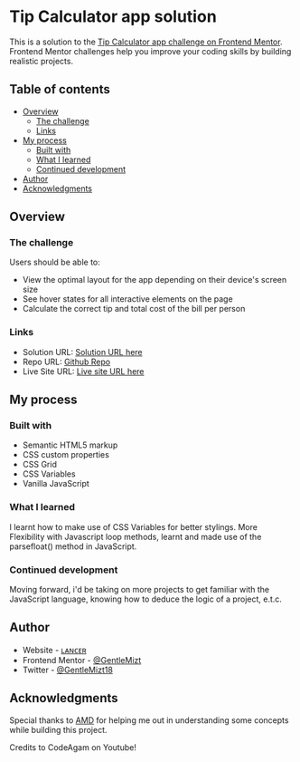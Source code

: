 # Tip Calculator app solution

This is a solution to the [Tip Calculator app challenge on Frontend Mentor](https://www.frontendmentor.io/challenges/tip-calculator-app-ugJNGbJUX). Frontend Mentor challenges help you improve your coding skills by building realistic projects. 

## Table of contents

- [Overview](#overview)
  - [The challenge](#the-challenge)
  - [Links](#links)
- [My process](#my-process)
  - [Built with](#built-with)
  - [What I learned](#what-i-learned)
  - [Continued development](#continued-development)
- [Author](#author)
- [Acknowledgments](#acknowledgments)


## Overview

### The challenge

Users should be able to:

- View the optimal layout for the app depending on their device's screen size
- See hover states for all interactive elements on the page
- Calculate the correct tip and total cost of the bill per person


### Links

- Solution URL: [Solution URL here](https://www.frontendmentor.io/solutions/tip-calculator-app-XKLbCTlMhF)
- Repo URL: [Github Repo](https://github.com/GentleMizt/Front-End-Tip-Calculator)
- Live Site URL: [Live site URL here](https://gorgeous-paletas-86336e.netlify.app)


## My process

### Built with

- Semantic HTML5 markup
- CSS custom properties
- CSS Grid
- CSS Variables
- Vanilla JavaScript


### What I learned

I learnt how to make use of CSS Variables for better stylings.
More Flexibility with Javascript loop methods, learnt and made use of the parsefloat() method in JavaScript.



### Continued development

Moving forward, i'd be taking on more projects to get familiar with the JavaScript language, knowing how to deduce the logic of a project, e.t.c.


## Author

- Website - [ʟᴀɴᴄᴇʀ](https://github.com/GentleMizt)
- Frontend Mentor - [@GentleMizt](https://www.frontendmentor.io/profile/GentleMizt)
- Twitter - [@GentleMizt18](https://twitter.com/GentleMizt18)


## Acknowledgments
Special thanks to [AMD](https://github.com/michojekunle/Calculator-App#built-with) for helping me out in understanding some concepts while building this project.

Credits to CodeAgam on Youtube!
